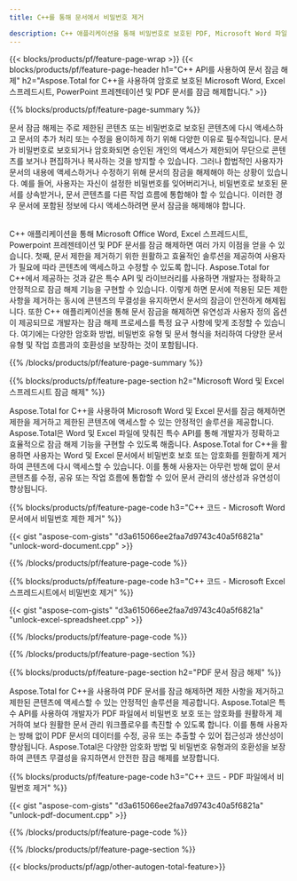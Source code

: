 ```yaml
---
title: C++를 통해 문서에서 비밀번호 제거 

description: C++ 애플리케이션을 통해 비밀번호로 보호된 PDF, Microsoft Word 파일 Excel 스프레드시트 및 PowerPoint 프리젠테이션 파일을 잠금 해제하세요.
---
```


{{< blocks/products/pf/feature-page-wrap >}}
{{< blocks/products/pf/feature-page-header h1="C++ API를 사용하여 문서 잠금 해제" h2="Aspose.Total for C++을 사용하여 암호로 보호된 Microsoft Word, Excel 스프레드시트, PowerPoint 프레젠테이션 및 PDF 문서를 잠금 해제합니다." >}}

{{% blocks/products/pf/feature-page-summary %}}

문서 잠금 해제는 주로 제한된 콘텐츠 또는 비밀번호로 보호된 콘텐츠에 다시 액세스하고 문서의 추가 처리 또는 수정을 용이하게 하기 위해 다양한 이유로 필수적입니다. 문서가 비밀번호로 보호되거나 암호화되면 승인된 개인의 액세스가 제한되어 무단으로 콘텐츠를 보거나 편집하거나 복사하는 것을 방지할 수 있습니다. 그러나 합법적인 사용자가 문서의 내용에 액세스하거나 수정하기 위해 문서의 잠금을 해제해야 하는 상황이 있습니다. 예를 들어, 사용자는 자신이 설정한 비밀번호를 잊어버리거나, 비밀번호로 보호된 문서를 상속받거나, 문서 콘텐츠를 다른 작업 흐름에 통합해야 할 수 있습니다. 이러한 경우 문서에 포함된 정보에 다시 액세스하려면 문서 잠금을 해제해야 합니다.<br /><br />

C++ 애플리케이션을 통해 Microsoft Office Word, Excel 스프레드시트, Powerpoint 프레젠테이션 및 PDF 문서를 잠금 해제하면 여러 가지 이점을 얻을 수 있습니다. 첫째, 문서 제한을 제거하기 위한 원활하고 효율적인 솔루션을 제공하여 사용자가 필요에 따라 콘텐츠에 액세스하고 수정할 수 있도록 합니다. Aspose.Total for C++에서 제공하는 것과 같은 특수 API 및 라이브러리를 사용하면 개발자는 정확하고 안정적으로 잠금 해제 기능을 구현할 수 있습니다. 이렇게 하면 문서에 적용된 모든 제한 사항을 제거하는 동시에 콘텐츠의 무결성을 유지하면서 문서의 잠금이 안전하게 해제됩니다. 또한 C++ 애플리케이션을 통해 문서 잠금을 해제하면 유연성과 사용자 정의 옵션이 제공되므로 개발자는 잠금 해제 프로세스를 특정 요구 사항에 맞게 조정할 수 있습니다. 여기에는 다양한 암호화 방법, 비밀번호 유형 및 문서 형식을 처리하여 다양한 문서 유형 및 작업 흐름과의 호환성을 보장하는 것이 포함됩니다. 

{{% /blocks/products/pf/feature-page-summary  %}}

{{% blocks/products/pf/feature-page-section  h2="Microsoft Word 및 Excel 스프레드시트 잠금 해제" %}}

Aspose.Total for C++을 사용하여 Microsoft Word 및 Excel 문서를 잠금 해제하면 제한을 제거하고 제한된 콘텐츠에 액세스할 수 있는 안정적인 솔루션을 제공합니다. Aspose.Total은 Word 및 Excel 파일에 맞춰진 특수 API를 통해 개발자가 정확하고 효율적으로 잠금 해제 기능을 구현할 수 있도록 해줍니다. Aspose.Total for C++을 활용하면 사용자는 Word 및 Excel 문서에서 비밀번호 보호 또는 암호화를 원활하게 제거하여 콘텐츠에 다시 액세스할 수 있습니다. 이를 통해 사용자는 아무런 방해 없이 문서 콘텐츠를 수정, 공유 또는 작업 흐름에 통합할 수 있어 문서 관리의 생산성과 유연성이 향상됩니다.

{{% blocks/products/pf/feature-page-code h3="C++ 코드 - Microsoft Word 문서에서 비밀번호 제한 제거" %}}

{{< gist "aspose-com-gists" "d3a615066ee2faa7d9743c40a5f6821a" "unlock-word-document.cpp" >}}

{{% /blocks/products/pf/feature-page-code  %}}

{{% blocks/products/pf/feature-page-code h3="C++ 코드 - Microsoft Excel 스프레드시트에서 비밀번호 제거" %}}

{{< gist "aspose-com-gists" "d3a615066ee2faa7d9743c40a5f6821a" "unlock-excel-spreadsheet.cpp" >}}

{{% /blocks/products/pf/feature-page-code  %}}

{{% /blocks/products/pf/feature-page-section %}}

{{% blocks/products/pf/feature-page-section  h2="PDF 문서 잠금 해제" %}}

Aspose.Total for C++을 사용하여 PDF 문서를 잠금 해제하면 제한 사항을 제거하고 제한된 콘텐츠에 액세스할 수 있는 안정적인 솔루션을 제공합니다. Aspose.Total은 특수 API를 사용하여 개발자가 PDF 파일에서 비밀번호 보호 또는 암호화를 원활하게 제거하여 보다 원활한 문서 관리 워크플로우를 촉진할 수 있도록 합니다. 이를 통해 사용자는 방해 없이 PDF 문서의 데이터를 수정, 공유 또는 추출할 수 있어 접근성과 생산성이 향상됩니다. Aspose.Total은 다양한 암호화 방법 및 비밀번호 유형과의 호환성을 보장하여 콘텐츠 무결성을 유지하면서 안전한 잠금 해제를 보장합니다.

{{% blocks/products/pf/feature-page-code h3="C++ 코드 - PDF 파일에서 비밀번호 제거" %}}

{{< gist "aspose-com-gists" "d3a615066ee2faa7d9743c40a5f6821a" "unlock-pdf-document.cpp" >}}

{{% /blocks/products/pf/feature-page-code  %}}

{{% /blocks/products/pf/feature-page-section %}}

{{< blocks/products/pf/agp/other-autogen-total-feature>}}